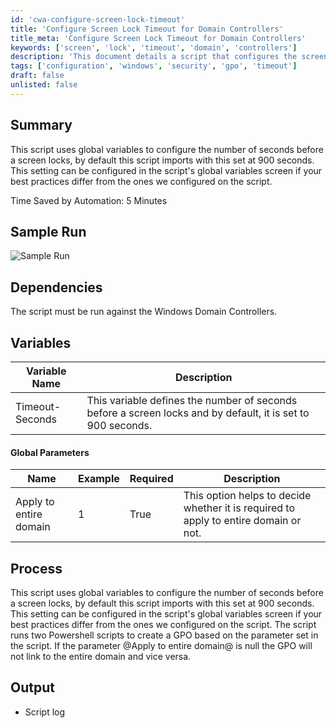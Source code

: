 ```yaml
---
id: 'cwa-configure-screen-lock-timeout'
title: 'Configure Screen Lock Timeout for Domain Controllers'
title_meta: 'Configure Screen Lock Timeout for Domain Controllers'
keywords: ['screen', 'lock', 'timeout', 'domain', 'controllers']
description: 'This document details a script that configures the screen lock timeout for Windows Domain Controllers using global variables. By default, the timeout is set to 900 seconds, but it can be adjusted according to your organization's best practices. The script includes parameters for applying the settings to the entire domain and logs the output for review.'
tags: ['configuration', 'windows', 'security', 'gpo', 'timeout']
draft: false
unlisted: false
---
```

## Summary

This script uses global variables to configure the number of seconds before a screen locks, by default this script imports with this set at 900 seconds. This setting can be configured in the script's global variables screen if your best practices differ from the ones we configured on the script.

Time Saved by Automation: 5 Minutes

## Sample Run

![Sample Run](5078775/docs/8170627/images/11372755)

## Dependencies

The script must be run against the Windows Domain Controllers.

## Variables

| Variable Name     | Description                                                                                       |
|-------------------|---------------------------------------------------------------------------------------------------|
| Timeout-Seconds   | This variable defines the number of seconds before a screen locks and by default, it is set to 900 seconds. |

#### Global Parameters

| Name                          | Example | Required | Description                                                                                   |
|-------------------------------|---------|----------|-----------------------------------------------------------------------------------------------|
| Apply to entire domain        | 1       | True     | This option helps to decide whether it is required to apply to entire domain or not.          |

## Process

This script uses global variables to configure the number of seconds before a screen locks, by default this script imports with this set at 900 seconds. This setting can be configured in the script's global variables screen if your best practices differ from the ones we configured on the script. The script runs two Powershell scripts to create a GPO based on the parameter set in the script. If the parameter @Apply to entire domain@ is null the GPO will not link to the entire domain and vice versa.

## Output

- Script log


